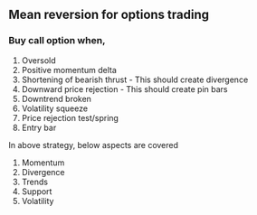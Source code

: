 ## Mean reversion for options trading

### Buy call option when,
1. Oversold
2. Positive momentum delta
3. Shortening of bearish thrust - This should create divergence
4. Downward price rejection     - This should create pin bars
5. Downtrend broken
6. Volatility squeeze
7. Price rejection test/spring
8. Entry bar


In above strategy, below aspects are covered
1. Momentum
2. Divergence
3. Trends
4. Support
5. Volatility
